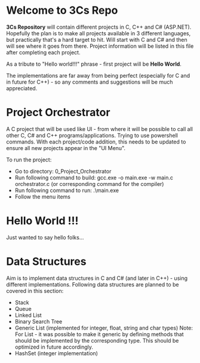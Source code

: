# Welcome to 3Cs Repo

**3Cs Repository** will contain different projects in C, C++ and C# (ASP.NET). 
Hopefully the plan is to make all projects available in 3 different languages, but practically that's a hard target to hit. Will start with C and C# and then will see where it goes from there. Project information will be listed in this file after completing each project. 

As a tribute to "Hello world!!!" phrase - first project will be **Hello World**.

The implementations are far away from being perfect (especially for C and in future for C++) - so any comments and suggestions will be much appreciated. 

# Project Orchestrator
A C project that will be used like UI - from where it will be possible to call
all other C, C# and C++ programs/applications. Trying to use powershell commands. 
With each project/code addition, this needs to be updated to ensure all new projects
appear in the "UI Menu". 

To run the project:
- Go to directory: 0_Project_Orchestrator
- Run following command to build: gcc.exe -o main.exe -w main.c orchestrator.c (or corresponding command for the compiler)
- Run following command to run: .\main.exe
- Follow the menu items

# Hello World !!!
Just wanted to say hello folks... 

# Data Structures
Aim is to implement data structures in C and C# (and later in C++) - using different implementations. Following data structures are planned to be covered in this section: 
- Stack
- Queue
- Linked List
- Binary Search Tree
- Generic List (implemented for integer, float, string and char types)
Note: For List - it was possible to make it generic by defining methods that should be 
implemented by the corresponding type. This should be optimized in future accordingly. 
- HashSet (integer implementation)
